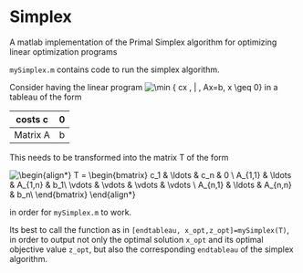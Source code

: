 # Simplex
A matlab implementation of the Primal Simplex algorithm for optimizing linear optimization programs

`mySimplex.m` contains code to run the simplex algorithm.

Consider having the linear program ![\min \{ cx \, | \, Ax=b, x \geq 0\}](https://render.githubusercontent.com/render/math?math=%5Cmin%20%5C%7B%20cx%20%5C%2C%20%7C%20%5C%2C%20Ax%3Db%2C%20x%20%5Cgeq%200%5C%7D) in a tableau of the form

| costs c  | 0 |
| :-------:|:-:|
| Matrix A | b | 

This needs to be transformed into the matrix T of the form

![\begin{align*} T =      \begin{bmatrix}     c_1 & \ldots &  c_n  &  0 \\     A_{1,1} & \ldots & A_{1,n} & b_1\\     \vdots  & \vdots & \vdots & \vdots \\     A_{n,1} & \ldots & A_{n,n} & b_n\\     \end{bmatrix} \end{align*}](https://render.githubusercontent.com/render/math?math=%5Cbegin%7Balign*%7D%20T%20%3D%20%20%20%20%20%20%5Cbegin%7Bbmatrix%7D%20%20%20%20%20c_1%20%26%20%5Cldots%20%26%20%20c_n%20%20%26%20%200%20%5C%5C%20%20%20%20%20A_%7B1%2C1%7D%20%26%20%5Cldots%20%26%20A_%7B1%2Cn%7D%20%26%20b_1%5C%5C%20%20%20%20%20%5Cvdots%20%20%26%20%5Cvdots%20%26%20%5Cvdots%20%26%20%5Cvdots%20%5C%5C%20%20%20%20%20A_%7Bn%2C1%7D%20%26%20%5Cldots%20%26%20A_%7Bn%2Cn%7D%20%26%20b_n%5C%5C%20%20%20%20%20%5Cend%7Bbmatrix%7D%20%5Cend%7Balign*%7D)

in order for `mySimplex.m` to work.

Its best to call the function as in `[endtableau, x_opt,z_opt]=mySimplex(T)`,
in order to output not only the optimal solution `x_opt` and its optimal objective value
`z_opt`, but also the corresponding `endtableau` of the simplex algorithm.
